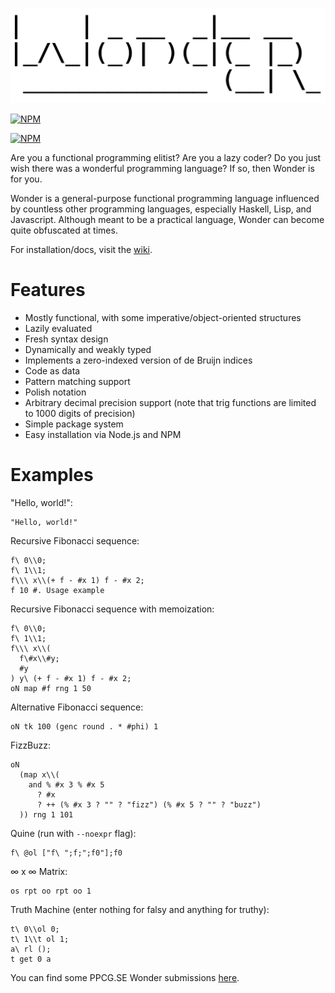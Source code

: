 ![wonder](wonder.png?raw=true)

[![NPM](https://nodei.co/npm/wonderlang.png?downloads=true)](https://npmjs.org/package/wonderlang)

[![NPM](https://nodei.co/npm-dl/wonderlang.png?months=6&height=3)](https://nodei.co/npm/wonderlang/)

Are you a functional programming elitist? Are you a lazy coder? Do you just wish there was a wonderful programming language? If so, then Wonder is for you.

Wonder is a general-purpose functional programming language influenced by countless other programming languages, especially Haskell, Lisp, and Javascript. Although meant to be a practical language, Wonder can become quite obfuscated at times.

For installation/docs, visit the [wiki](https://github.com/wonderlang/wonder/wiki).

# Features
- Mostly functional, with some imperative/object-oriented structures
- Lazily evaluated
- Fresh syntax design
- Dynamically and weakly typed
- Implements a zero-indexed version of de Bruijn indices
- Code as data
- Pattern matching support
- Polish notation
- Arbitrary decimal precision support (note that trig functions are limited to 1000 digits of precision)
- Simple package system
- Easy installation via Node.js and NPM

# Examples
"Hello, world!":
```
"Hello, world!"
```

Recursive Fibonacci sequence:
```
f\ 0\\0;
f\ 1\\1;
f\\\ x\\(+ f - #x 1) f - #x 2;
f 10 #. Usage example
```

Recursive Fibonacci sequence with memoization:
```
f\ 0\\0;
f\ 1\\1;
f\\\ x\\(
  f\#x\\#y;
  #y
) y\ (+ f - #x 1) f - #x 2;
oN map #f rng 1 50
```

Alternative Fibonacci sequence:
```
oN tk 100 (genc round . * #phi) 1
```

FizzBuzz:
```
oN 
  (map x\\(
    and % #x 3 % #x 5
      ? #x
      ? ++ (% #x 3 ? "" ? "fizz") (% #x 5 ? "" ? "buzz")
  )) rng 1 101
```

Quine (run with `--noexpr` flag):
```
f\ @ol ["f\ ";f;";f0"];f0
```

∞ x ∞ Matrix:
```
os rpt oo rpt oo 1
```

Truth Machine (enter nothing for falsy and anything for truthy):
```
t\ 0\\ol 0;
t\ 1\\t ol 1;
a\ rl ();
t get 0 a
```
You can find some PPCG.SE Wonder submissions [here](http://codegolf.stackexchange.com/search?q=wonder+url%3A%22https%3A%2F%2Fgithub.com%2Fwonderlang%2Fwonder%22+is%3Aanswer).